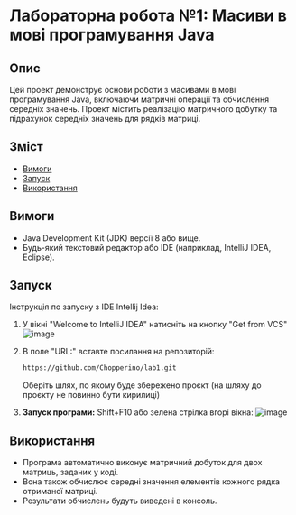 # Лабораторна робота №1: Масиви в мові програмування Java

## Опис

Цей проект демонструє основи роботи з масивами в мові програмування Java, включаючи матричні операції та обчислення середніх значень. Проект містить реалізацію матричного добутку та підрахунок середніх значень для рядків матриці.

## Зміст

- [Вимоги](#вимоги)
- [Запуск](#запуск)
- [Використання](#використання)

## Вимоги
      
- Java Development Kit (JDK) версії 8 або вище.
- Будь-який текстовий редактор або IDE (наприклад, IntelliJ IDEA, Eclipse).

## Запуск
Інструкція по запуску з IDE Intellij Idea:
1. У вікні "Welcome to IntelliJ IDEA" натисніть на кнопку "Get from VCS"
![image](https://github.com/user-attachments/assets/e3925f69-51ca-4716-ab0c-4b92f8123512)

3. В поле "URL:" вставте посилання на репозиторій:
   ```bash
   https://github.com/Chopperino/lab1.git
   ```
   Оберіть шлях, по якому буде збережено проєкт (на шляху до проєкту не повинно бути кирилиці)
4. **Запуск програми:**
   Shift+F10 або зелена стрілка вгорі вікна:
   ![image](https://github.com/user-attachments/assets/4e3fa721-212d-49c6-bda8-2e56411b915a)


## Використання
- Програма автоматично виконує матричний добуток для двох матриць, заданих у коді.
- Вона також обчислює середні значення елементів кожного рядка отриманої матриці.
- Результати обчислень будуть виведені в консоль.
